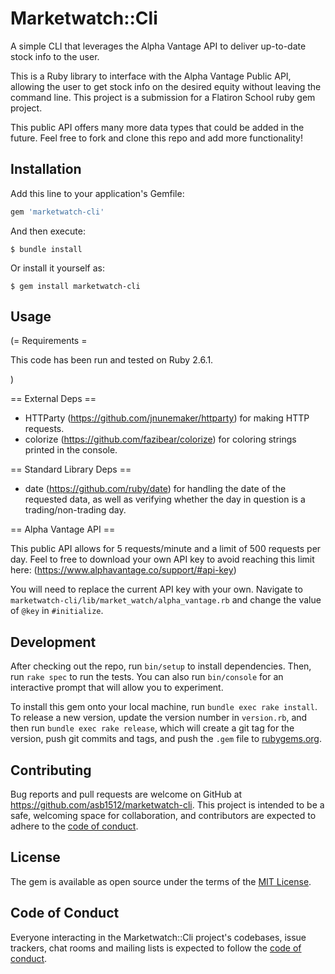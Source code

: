 # Marketwatch::Cli
A simple CLI that leverages the Alpha Vantage API to deliver up-to-date stock info to the user.

This is a Ruby library to interface with the Alpha Vantage Public API, allowing the user to get stock info on the desired equity without leaving the command line.
This project is a submission for a Flatiron School ruby gem project.

This public API offers many more data types that could be added in the future. Feel free to fork and clone this repo and add more functionality!

## Installation

Add this line to your application's Gemfile:

```ruby
gem 'marketwatch-cli'
```

And then execute:

    $ bundle install

Or install it yourself as:

    $ gem install marketwatch-cli

## Usage

(= Requirements =

This code has been run and tested on Ruby 2.6.1.

)

== External Deps ==

* HTTParty (https://github.com/jnunemaker/httparty) for making HTTP requests.
* colorize (https://github.com/fazibear/colorize) for coloring strings printed in the console.

== Standard Library Deps ==

* date (https://github.com/ruby/date) for handling the date of the requested data, as well as verifying whether the day in question is a trading/non-trading day.

== Alpha Vantage API ==

This public API allows for 5 requests/minute and a limit of 500 requests per day.
Feel to free to download your own API key to avoid reaching this limit here: (https://www.alphavantage.co/support/#api-key)

You will need to replace the current API key with your own.
Navigate to `marketwatch-cli/lib/market_watch/alpha_vantage.rb` and change the value of `@key` in `#initialize`.

## Development

After checking out the repo, run `bin/setup` to install dependencies. Then, run `rake spec` to run the tests. You can also run `bin/console` for an interactive prompt that will allow you to experiment.

To install this gem onto your local machine, run `bundle exec rake install`. To release a new version, update the version number in `version.rb`, and then run `bundle exec rake release`, which will create a git tag for the version, push git commits and tags, and push the `.gem` file to [rubygems.org](https://rubygems.org).

## Contributing

Bug reports and pull requests are welcome on GitHub at https://github.com/asb1512/marketwatch-cli. This project is intended to be a safe, welcoming space for collaboration, and contributors are expected to adhere to the [code of conduct](https://github.com/asb1512/marketwatch-cli/blob/master/CODE_OF_CONDUCT.md).


## License

The gem is available as open source under the terms of the [MIT License](https://opensource.org/licenses/MIT).

## Code of Conduct

Everyone interacting in the Marketwatch::Cli project's codebases, issue trackers, chat rooms and mailing lists is expected to follow the [code of conduct](https://github.com/asb1512/marketwatch-cli/blob/master/CODE_OF_CONDUCT.md).

